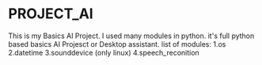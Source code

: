 # PROJECT_AI
This is my Basics AI Project.
I used many modules in python. it's full python based basics AI Projesct or Desktop assistant.
list of modules:
1.os
2.datetime
3.sounddevice (only linux)
4.speech_reconition
